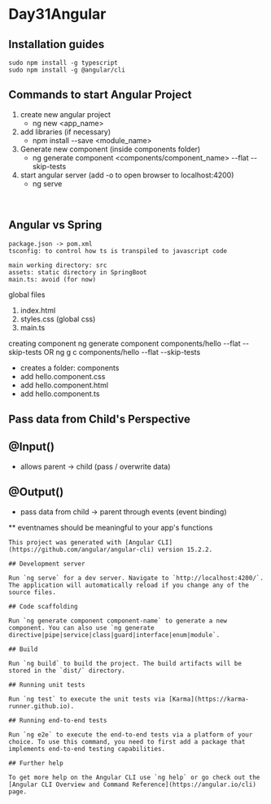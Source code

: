 # Day31Angular

## Installation guides
```
sudo npm install -g typescript
sudo npm install -g @angular/cli
```
## Commands to start Angular Project
1. create new angular project
    - ng new <app_name>
2. add libraries (if necessary)
    - npm install --save <module_name>
3. Generate new component (inside components folder)
    - ng generate component <components/component_name> --flat --skip-tests
4. start angular server (add -o to open browser to localhost:4200)
    - ng serve
<br>

## Angular vs Spring
```
package.json -> pom.xml
tsconfig: to control how ts is transpiled to javascript code

main working directory: src
assets: static directory in SpringBoot
main.ts: avoid (for now)
```

global files
1. index.html
2. styles.css (global css)
3. main.ts

creating component
ng generate component components/hello --flat --skip-tests OR ng g c components/hello --flat --skip-tests
- creates a folder: components
- add hello.component.css
- add hello.component.html
- add hello.component.ts


## Pass data from Child's Perspective
## @Input() 
- allows parent -> child (pass / overwrite data)

## @Output() 
- pass data from child -> parent through events (event binding)



** eventnames should be meaningful to your app's functions

```
This project was generated with [Angular CLI](https://github.com/angular/angular-cli) version 15.2.2.

## Development server

Run `ng serve` for a dev server. Navigate to `http://localhost:4200/`. The application will automatically reload if you change any of the source files.

## Code scaffolding

Run `ng generate component component-name` to generate a new component. You can also use `ng generate directive|pipe|service|class|guard|interface|enum|module`.

## Build

Run `ng build` to build the project. The build artifacts will be stored in the `dist/` directory.

## Running unit tests

Run `ng test` to execute the unit tests via [Karma](https://karma-runner.github.io).

## Running end-to-end tests

Run `ng e2e` to execute the end-to-end tests via a platform of your choice. To use this command, you need to first add a package that implements end-to-end testing capabilities.

## Further help

To get more help on the Angular CLI use `ng help` or go check out the [Angular CLI Overview and Command Reference](https://angular.io/cli) page.
```


